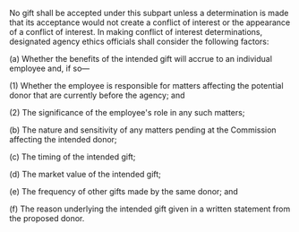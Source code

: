 No gift shall be accepted under this subpart unless a determination is made that its acceptance would not create a conflict of interest or the appearance of a conflict of interest. In making conflict of interest determinations, designated agency ethics officials shall consider the following factors:

(a) Whether the benefits of the intended gift will accrue to an individual employee and, if so—
              

(1) Whether the employee is responsible for matters affecting the potential donor that are currently before the agency; and

(2) The significance of the employee's role in any such matters;

(b) The nature and sensitivity of any matters pending at the Commission affecting the intended donor;

(c) The timing of the intended gift;

(d) The market value of the intended gift;

(e) The frequency of other gifts made by the same donor; and

(f) The reason underlying the intended gift given in a written statement from the proposed donor.

